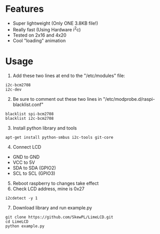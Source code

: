 # Features
 - Super lightweight (Only ONE 3.8KB file!)
 - Really fast (Using Hardware i<sup>2</sup>c)
 - Tested on 2x16 and 4x20
 - Cool "loading" animation

# Usage
1. Add these two lines at end to the "/etc/modules" file:
```
i2c-bcm2708 
i2c-dev
```  
2. Be sure to comment out these two lines in "/etc/modprobe.d/raspi-blacklist.conf"
```
blacklist spi-bcm2708
blacklist i2c-bcm2708
```
3. Install python library and tools
```
apt-get install python-smbus i2c-tools git-core
```
4. Connect LCD
 - GND to GND
 - VCC to 5V
 - SDA to SDA (GPIO2)
 - SCL to SCL (GPIO3)
5. Reboot raspberry to changes take effect
6. Check LCD address, mine is 0x27
```
i2cdetect -y 1
```
7. Download library and run example.py
```
git clone https://github.com/SkewPL/LimeLCD.git
cd LimeLCD
python example.py
```